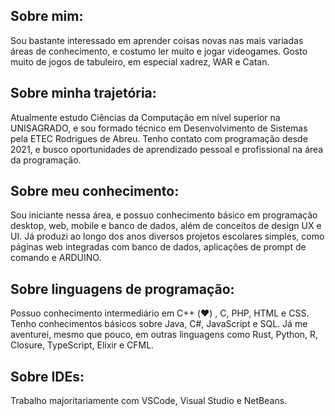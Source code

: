 ## Sobre mim:
Sou bastante interessado em aprender coisas novas nas mais variadas áreas de conhecimento, e costumo ler muito e jogar videogames. Gosto muito de jogos de tabuleiro, em especial xadrez, WAR e Catan.
## Sobre minha trajetória:
Atualmente estudo Ciências da Computação em nível superior na UNISAGRADO, e sou formado técnico em Desenvolvimento de Sistemas pela ETEC Rodrigues de Abreu. Tenho contato com programação desde 2021, e busco oportunidades de aprendizado pessoal e profissional na área da programação.
## Sobre meu conhecimento:
Sou iniciante nessa área, e possuo conhecimento básico em programação desktop, web, mobile e banco de dados, além de conceitos de design UX e UI. Já produzi ao longo dos anos diversos projetos escolares simples, como páginas web integradas com banco de dados, aplicações de prompt de comando e ARDUINO.
## Sobre linguagens de programação:
Possuo conhecimento intermediário em C++ (❤️) , C, PHP, HTML e CSS. Tenho conhecimentos básicos sobre Java, C#, JavaScript e SQL. Já me aventurei, mesmo que pouco, em outras linguagens como Rust, Python, R, Closure, TypeScript, Elixir e CFML.
## Sobre IDEs:
Trabalho majoritariamente com VSCode, Visual Studio e NetBeans.
